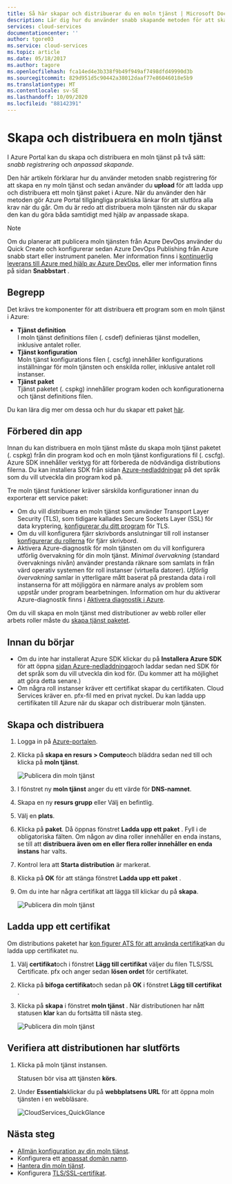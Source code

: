 ```yaml
---
title: Så här skapar och distribuerar du en moln tjänst | Microsoft Docs
description: Lär dig hur du använder snabb skapande metoden för att skapa en moln tjänst och använda upload för att ladda upp och distribuera ett moln tjänst paket i Azure.
services: cloud-services
documentationcenter: ''
author: tgore03
ms.service: cloud-services
ms.topic: article
ms.date: 05/18/2017
ms.author: tagore
ms.openlocfilehash: fca14ed4e3b338f9b49f949af7498dfd49990d3b
ms.sourcegitcommit: 829d951d5c90442a38012daaf77e86046018e5b9
ms.translationtype: MT
ms.contentlocale: sv-SE
ms.lasthandoff: 10/09/2020
ms.locfileid: "88142391"
---
```

# <a name="how-to-create-and-deploy-a-cloud-service"></a>Skapa och distribuera en moln tjänst
I Azure Portal kan du skapa och distribuera en moln tjänst på två sätt: *snabb registrering* och *anpassad skapande*.

Den här artikeln förklarar hur du använder metoden snabb registrering för att skapa en ny moln tjänst och sedan använder du **upload** för att ladda upp och distribuera ett moln tjänst paket i Azure. När du använder den här metoden gör Azure Portal tillgängliga praktiska länkar för att slutföra alla krav när du går. Om du är redo att distribuera moln tjänsten när du skapar den kan du göra båda samtidigt med hjälp av anpassade skapa.

> [!NOTE]
> Om du planerar att publicera moln tjänsten från Azure DevOps använder du Quick Create och konfigurerar sedan Azure DevOps Publishing från Azure snabb start eller instrument panelen. Mer information finns i [kontinuerlig leverans till Azure med hjälp av Azure DevOps][TFSTutorialForCloudService], eller mer information finns på sidan **Snabbstart** .
>
>

## <a name="concepts"></a>Begrepp
Det krävs tre komponenter för att distribuera ett program som en moln tjänst i Azure:

* **Tjänst definition**  
  I moln tjänst definitions filen (. csdef) definieras tjänst modellen, inklusive antalet roller.
* **Tjänst konfiguration**  
  Moln tjänst konfigurations filen (. cscfg) innehåller konfigurations inställningar för moln tjänsten och enskilda roller, inklusive antalet roll instanser.
* **Tjänst paket**  
  Tjänst paketet (. cspkg) innehåller program koden och konfigurationerna och tjänst definitions filen.

Du kan lära dig mer om dessa och hur du skapar ett paket [här](cloud-services-model-and-package.md).

## <a name="prepare-your-app"></a>Förbered din app
Innan du kan distribuera en moln tjänst måste du skapa moln tjänst paketet (. cspkg) från din program kod och en moln tjänst konfigurations fil (. cscfg). Azure SDK innehåller verktyg för att förbereda de nödvändiga distributions filerna. Du kan installera SDK från sidan [Azure-nedladdningar](https://azure.microsoft.com/downloads/) på det språk som du vill utveckla din program kod på.

Tre moln tjänst funktioner kräver särskilda konfigurationer innan du exporterar ett service paket:

* Om du vill distribuera en moln tjänst som använder Transport Layer Security (TLS), som tidigare kallades Secure Sockets Layer (SSL) för data kryptering, [konfigurerar du ditt program](cloud-services-configure-ssl-certificate-portal.md#modify) för TLS.
* Om du vill konfigurera fjärr skrivbords anslutningar till roll instanser [konfigurerar du rollerna](cloud-services-role-enable-remote-desktop-new-portal.md) för fjärr skrivbord.
* Aktivera Azure-diagnostik för moln tjänsten om du vill konfigurera utförlig övervakning för din moln tjänst. *Minimal övervakning* (standard övervaknings nivån) använder prestanda räknare som samlats in från värd operativ systemen för roll instanser (virtuella datorer). *Utförlig övervakning* samlar in ytterligare mått baserat på prestanda data i roll instanserna för att möjliggöra en närmare analys av problem som uppstår under program bearbetningen. Information om hur du aktiverar Azure-diagnostik finns i [Aktivera diagnostik i Azure](cloud-services-dotnet-diagnostics.md).

Om du vill skapa en moln tjänst med distributioner av webb roller eller arbets roller måste du [skapa tjänst paketet](cloud-services-model-and-package.md#servicepackagecspkg).

## <a name="before-you-begin"></a>Innan du börjar
* Om du inte har installerat Azure SDK klickar du på **Installera Azure SDK** för att öppna [sidan Azure-nedladdningar](https://azure.microsoft.com/downloads/)och laddar sedan ned SDK för det språk som du vill utveckla din kod för. (Du kommer att ha möjlighet att göra detta senare.)
* Om några roll instanser kräver ett certifikat skapar du certifikaten. Cloud Services kräver en. pfx-fil med en privat nyckel. Du kan ladda upp certifikaten till Azure när du skapar och distribuerar moln tjänsten.

## <a name="create-and-deploy"></a>Skapa och distribuera
1. Logga in på [Azure-portalen](https://portal.azure.com/).
2. Klicka på **skapa en resurs > Compute**och bläddra sedan ned till och klicka på **moln tjänst**.

    ![Publicera din moln tjänst](media/cloud-services-how-to-create-deploy-portal/create-cloud-service.png)
3. I fönstret ny **moln tjänst** anger du ett värde för **DNS-namnet**.
4. Skapa en ny **resurs grupp** eller Välj en befintlig.
5. Välj en **plats**.
6. Klicka på **paket**. Då öppnas fönstret **Ladda upp ett paket** . Fyll i de obligatoriska fälten. Om någon av dina roller innehåller en enda instans, se till att **distribuera även om en eller flera roller innehåller en enda instans** har valts.
7. Kontrol lera att **Starta distribution** är markerat.
8. Klicka på **OK** för att stänga fönstret **Ladda upp ett paket** .
9. Om du inte har några certifikat att lägga till klickar du på **skapa**.

    ![Publicera din moln tjänst](media/cloud-services-how-to-create-deploy-portal/select-package.png)

## <a name="upload-a-certificate"></a>Ladda upp ett certifikat
Om distributions paketet har [kon figurer ATS för att använda certifikat](cloud-services-configure-ssl-certificate-portal.md#modify)kan du ladda upp certifikatet nu.

1. Välj **certifikat**och i fönstret **Lägg till certifikat** väljer du filen TLS/SSL Certificate. pfx och anger sedan **lösen ordet** för certifikatet.
2. Klicka på **bifoga certifikat**och sedan på **OK** i fönstret **Lägg till certifikat** .
3. Klicka på **skapa** i fönstret **moln tjänst** . När distributionen har nått statusen **klar** kan du fortsätta till nästa steg.

    ![Publicera din moln tjänst](media/cloud-services-how-to-create-deploy-portal/attach-cert.png)

## <a name="verify-your-deployment-completed-successfully"></a>Verifiera att distributionen har slutförts
1. Klicka på moln tjänst instansen.

    Statusen bör visa att tjänsten **körs**.
2. Under **Essentials**klickar du på **webbplatsens URL** för att öppna moln tjänsten i en webbläsare.

    ![CloudServices_QuickGlance](./media/cloud-services-how-to-create-deploy-portal/running.png)

[TFSTutorialForCloudService]: https://go.microsoft.com/fwlink/?LinkID=251796

## <a name="next-steps"></a>Nästa steg
* [Allmän konfiguration av din moln tjänst](cloud-services-how-to-configure-portal.md).
* Konfigurera ett [anpassat domän namn](cloud-services-custom-domain-name-portal.md).
* [Hantera din moln tjänst](cloud-services-how-to-manage-portal.md).
* Konfigurera [TLS/SSL-certifikat](cloud-services-configure-ssl-certificate-portal.md).



